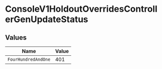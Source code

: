 # ConsoleV1HoldoutOverridesControllerGenUpdateStatus


## Values

| Name                | Value               |
| ------------------- | ------------------- |
| `FourHundredAndOne` | 401                 |